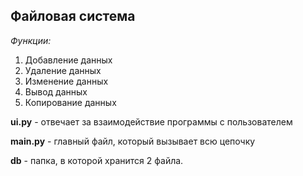 ## Файловая система
*Функции:*
1. Добавление данных
2. Удаление данных
3. Изменение данных
4. Вывод данных
6. Копирование данных

**ui.py** - отвечает за взаимодействие программы с пользователем

**main.py** - главный файл, который вызывает всю цепочку

**db** - папка, в которой хранится 2 файла.
